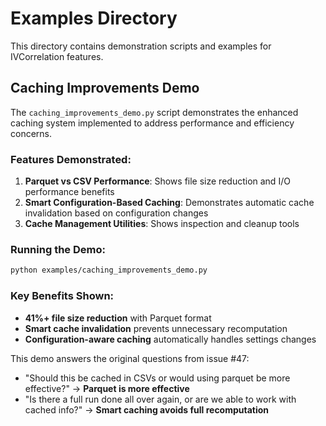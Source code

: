 # Examples Directory

This directory contains demonstration scripts and examples for IVCorrelation features.

## Caching Improvements Demo

The `caching_improvements_demo.py` script demonstrates the enhanced caching system implemented to address performance and efficiency concerns.

### Features Demonstrated:

1. **Parquet vs CSV Performance**: Shows file size reduction and I/O performance benefits
2. **Smart Configuration-Based Caching**: Demonstrates automatic cache invalidation based on configuration changes
3. **Cache Management Utilities**: Shows inspection and cleanup tools

### Running the Demo:

```bash
python examples/caching_improvements_demo.py
```

### Key Benefits Shown:

- **41%+ file size reduction** with Parquet format
- **Smart cache invalidation** prevents unnecessary recomputation
- **Configuration-aware caching** automatically handles settings changes

This demo answers the original questions from issue #47:
- "Should this be cached in CSVs or would using parquet be more effective?" → **Parquet is more effective**
- "Is there a full run done all over again, or are we able to work with cached info?" → **Smart caching avoids full recomputation**
